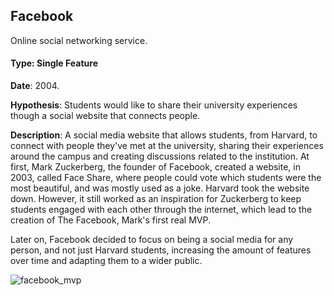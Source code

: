 <!-- Facebook -->
<h2 align="left">Facebook</h2>

Online social networking service.

#### Type: Single Feature
**Date**: 2004.

**Hypothesis**: Students would like to share their university experiences though a social website that connects people.

**Description**: A social media website that allows students, from Harvard, to connect with people they've met at the university, sharing their experiences around the campus and creating discussions related to the institution. At first, Mark Zuckerberg, the founder of Facebook, created a website, in 2003, called Face Share, where people could vote which students were the most beautiful, and was mostly used as a joke. Harvard took the website down. However, it still worked as an inspiration for Zuckerberg to keep students engaged with each other through the internet, which lead to the creation of The Facebook, Mark's first real MVP.

Later on, Facebook decided to focus on being a social media for any person, and not just Harvard students, increasing the amount of features over time and adapting them to a wider public.

![facebook_mvp](https://user-images.githubusercontent.com/42478443/234598165-ac972af8-8bd6-4eb7-a9ba-d9d50145f521.png)
